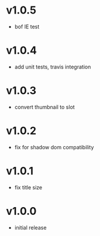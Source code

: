v1.0.5
==================
* bof IE test

v1.0.4
==================
* add unit tests, travis integration

v1.0.3
==================
* convert thumbnail to slot

v1.0.2
==================
* fix for shadow dom compatibility

v1.0.1
==================
* fix title size

v1.0.0
==================
* initial release
